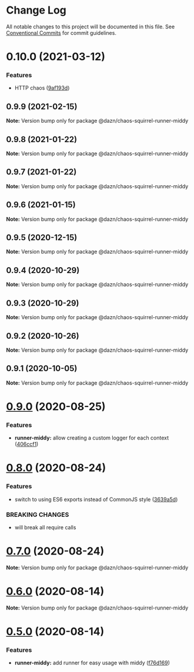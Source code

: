 # Change Log

All notable changes to this project will be documented in this file.
See [Conventional Commits](https://conventionalcommits.org) for commit guidelines.

# 0.10.0 (2021-03-12)


### Features

* HTTP chaos ([9af193d](https://github.com/getndazn/chaos-squirrel/commit/9af193d8e8e85a68dbc85d7203d9285f706280da))





## 0.9.9 (2021-02-15)

**Note:** Version bump only for package @dazn/chaos-squirrel-runner-middy





## 0.9.8 (2021-01-22)

**Note:** Version bump only for package @dazn/chaos-squirrel-runner-middy





## 0.9.7 (2021-01-22)

**Note:** Version bump only for package @dazn/chaos-squirrel-runner-middy





## 0.9.6 (2021-01-15)

**Note:** Version bump only for package @dazn/chaos-squirrel-runner-middy





## 0.9.5 (2020-12-15)

**Note:** Version bump only for package @dazn/chaos-squirrel-runner-middy





## 0.9.4 (2020-10-29)

**Note:** Version bump only for package @dazn/chaos-squirrel-runner-middy





## 0.9.3 (2020-10-29)

**Note:** Version bump only for package @dazn/chaos-squirrel-runner-middy





## 0.9.2 (2020-10-26)

**Note:** Version bump only for package @dazn/chaos-squirrel-runner-middy





## 0.9.1 (2020-10-05)

**Note:** Version bump only for package @dazn/chaos-squirrel-runner-middy





# [0.9.0](https://github.com/getndazn/chaos-squirrel/compare/v0.8.0...v0.9.0) (2020-08-25)


### Features

* **runner-middy:** allow creating a custom logger for each context ([406ccf1](https://github.com/getndazn/chaos-squirrel/commit/406ccf1fbbe69c9bae48261c324ebc25368e3ac2))





# [0.8.0](https://github.com/getndazn/chaos-squirrel/compare/v0.7.0...v0.8.0) (2020-08-24)


### Features

* switch to using ES6 exports instead of CommonJS style ([3639a5d](https://github.com/getndazn/chaos-squirrel/commit/3639a5da2c43b4f1a304e33b66349ab3fb4ee90d))


### BREAKING CHANGES

* will break all require calls





# [0.7.0](https://github.com/getndazn/chaos-squirrel/compare/v0.6.0...v0.7.0) (2020-08-24)

**Note:** Version bump only for package @dazn/chaos-squirrel-runner-middy





# [0.6.0](https://github.com/getndazn/chaos-squirrel/compare/v0.5.0...v0.6.0) (2020-08-14)

**Note:** Version bump only for package @dazn/chaos-squirrel-runner-middy





# [0.5.0](https://github.com/getndazn/chaos-squirrel/compare/v0.4.0...v0.5.0) (2020-08-14)


### Features

* **runner-middy:** add runner for easy usage with middy ([f76d169](https://github.com/getndazn/chaos-squirrel/commit/f76d169d03fd844dc5cc935fd44d483986d67250))
